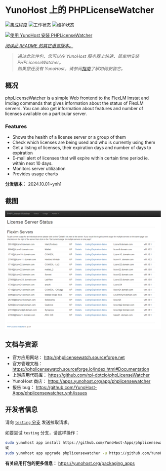 <!--
注意：此 README 由 <https://github.com/YunoHost/apps/tree/master/tools/readme_generator> 自动生成
请勿手动编辑。
-->

# YunoHost 上的 PHPLicenseWatcher

[![集成程度](https://dash.yunohost.org/integration/phplicensewatcher.svg)](https://ci-apps.yunohost.org/ci/apps/phplicensewatcher/) ![工作状态](https://ci-apps.yunohost.org/ci/badges/phplicensewatcher.status.svg) ![维护状态](https://ci-apps.yunohost.org/ci/badges/phplicensewatcher.maintain.svg)

[![使用 YunoHost 安装 PHPLicenseWatcher](https://install-app.yunohost.org/install-with-yunohost.svg)](https://install-app.yunohost.org/?app=phplicensewatcher)

*[阅读此 README 的其它语言版本。](./ALL_README.md)*

> *通过此软件包，您可以在 YunoHost 服务器上快速、简单地安装 PHPLicenseWatcher。*  
> *如果您还没有 YunoHost，请参阅[指南](https://yunohost.org/install)了解如何安装它。*

## 概况

phpLicenseWatcher is a simple Web frontend to the FlexLM lmstat and lmdiag commands that gives information about the status of FlexLM servers. You can also get information about features and number of licenses available on a particular server.

### Features

- Shows the health of a license server or a group of them
- Check which licenses are being used and who is currently using them
- Get a listing of licenses, their expiration days and number of days to expiration
- E-mail alert of licenses that will expire within certain time period ie. within next 10 days.
- Monitors server utilization
- Provides usage charts


**分发版本：** 2024.10.01~ynh1

## 截图

![PHPLicenseWatcher 的截图](./doc/screenshots/screenshot1.png)

## 文档与资源

- 官方应用网站： <http://phplicensewatch.sourceforge.net>
- 官方管理文档： <https://phplicensewatch.sourceforge.io/index.html#Documentation>
- 上游应用代码库： <https://github.com/rpi-dotcio/phpLicenseWatcher>
- YunoHost 商店： <https://apps.yunohost.org/app/phplicensewatcher>
- 报告 bug： <https://github.com/YunoHost-Apps/phplicensewatcher_ynh/issues>

## 开发者信息

请向 [`testing` 分支](https://github.com/YunoHost-Apps/phplicensewatcher_ynh/tree/testing) 发送拉取请求。

如要尝试 `testing` 分支，请这样操作：

```bash
sudo yunohost app install https://github.com/YunoHost-Apps/phplicensewatcher_ynh/tree/testing --debug
或
sudo yunohost app upgrade phplicensewatcher -u https://github.com/YunoHost-Apps/phplicensewatcher_ynh/tree/testing --debug
```

**有关应用打包的更多信息：** <https://yunohost.org/packaging_apps>
